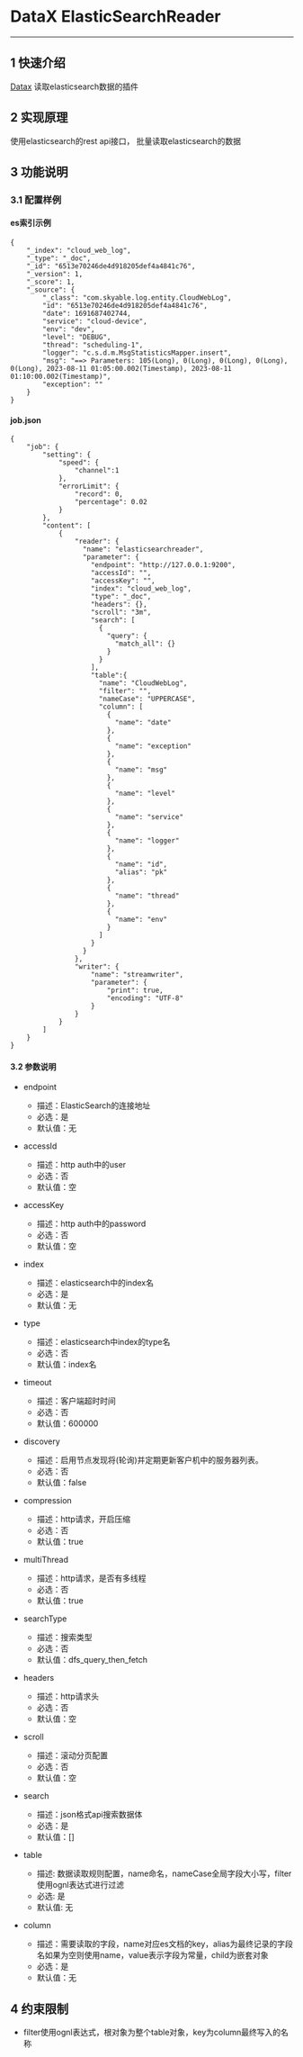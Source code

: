 # DataX ElasticSearchReader

---

## 1 快速介绍

[Datax](https://github.com/alibaba/DataX)
读取elasticsearch数据的插件

## 2 实现原理

使用elasticsearch的rest api接口， 批量读取elasticsearch的数据

## 3 功能说明

### 3.1 配置样例

#### es索引示例

```
{
	"_index": "cloud_web_log",
	"_type": "_doc",
	"_id": "6513e70246de4d918205def4a4841c76",
	"_version": 1,
	"_score": 1,
	"_source": {
		"_class": "com.skyable.log.entity.CloudWebLog",
		"id": "6513e70246de4d918205def4a4841c76",
		"date": 1691687402744,
		"service": "cloud-device",
		"env": "dev",
		"level": "DEBUG",
		"thread": "scheduling-1",
		"logger": "c.s.d.m.MsgStatisticsMapper.insert",
		"msg": "==> Parameters: 105(Long), 0(Long), 0(Long), 0(Long), 0(Long), 2023-08-11 01:05:00.002(Timestamp), 2023-08-11 01:10:00.002(Timestamp)",
		"exception": ""
	}
}
```

#### job.json

```
{
    "job": {
        "setting": {
            "speed": {
                "channel":1
            },
            "errorLimit": {
                "record": 0,
                "percentage": 0.02
            }
        },
        "content": [
            {
                "reader": {
				  "name": "elasticsearchreader",
				  "parameter": {
					"endpoint": "http://127.0.0.1:9200",
					"accessId": "",
					"accessKey": "",
					"index": "cloud_web_log",
					"type": "_doc",
					"headers": {},
					"scroll": "3m",
					"search": [
					  {
						"query": {
						  "match_all": {}
						}
					  }
					],
					"table":{
					  "name": "CloudWebLog",
					  "filter": "",
					  "nameCase": "UPPERCASE",
					  "column": [
						{
						  "name": "date"
						},
						{
						  "name": "exception"
						},
						{
						  "name": "msg"
						},
						{
						  "name": "level"
						},
						{
						  "name": "service"
						},
						{
						  "name": "logger"
						},
						{
						  "name": "id",
						  "alias": "pk"
						},
						{
						  "name": "thread"
						},
						{
						  "name": "env"
						}
					  ]
					}
				  }
				},
                "writer": {
                    "name": "streamwriter",
                    "parameter": {
                        "print": true,
                        "encoding": "UTF-8"
                    }
                }
            }
        ]
    }
}
```

#### 3.2 参数说明

* endpoint
  * 描述：ElasticSearch的连接地址
  * 必选：是
  * 默认值：无

* accessId
  * 描述：http auth中的user
  * 必选：否
  * 默认值：空

* accessKey
  * 描述：http auth中的password
  * 必选：否
  * 默认值：空

* index
  * 描述：elasticsearch中的index名
  * 必选：是
  * 默认值：无

* type
  * 描述：elasticsearch中index的type名
  * 必选：否
  * 默认值：index名

* timeout
  * 描述：客户端超时时间
  * 必选：否
  * 默认值：600000

* discovery
  * 描述：启用节点发现将(轮询)并定期更新客户机中的服务器列表。
  * 必选：否
  * 默认值：false

* compression
  * 描述：http请求，开启压缩
  * 必选：否
  * 默认值：true

* multiThread
  * 描述：http请求，是否有多线程
  * 必选：否
  * 默认值：true

* searchType
  * 描述：搜索类型
  * 必选：否
  * 默认值：dfs_query_then_fetch

* headers
  * 描述：http请求头
  * 必选：否
  * 默认值：空
  
* scroll
  * 描述：滚动分页配置
  * 必选：否
  * 默认值：空

* search
  * 描述：json格式api搜索数据体
  * 必选：是
  * 默认值：[]

* table
  * 描述: 数据读取规则配置，name命名，nameCase全局字段大小写，filter使用ognl表达式进行过滤
  * 必选: 是
  * 默认值: 无

* column
  * 描述：需要读取的字段，name对应es文档的key，alias为最终记录的字段名如果为空则使用name，value表示字段为常量，child为嵌套对象
  * 必选：是
  * 默认值：无

## 4 约束限制

* filter使用ognl表达式，根对象为整个table对象，key为column最终写入的名称
